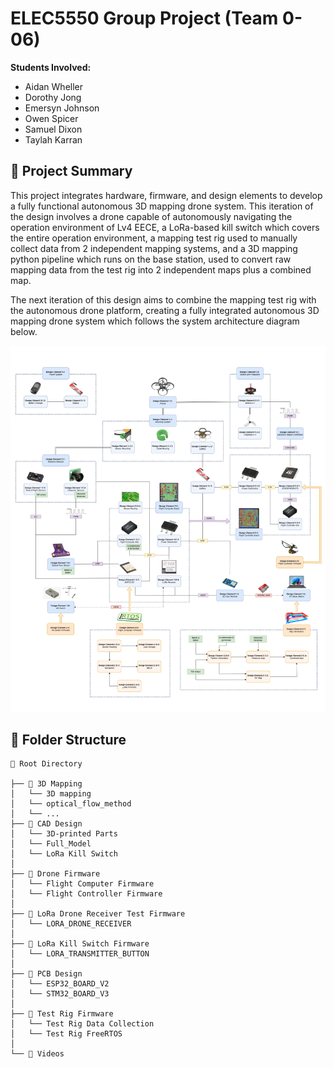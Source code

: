 # ELEC5550 Group Project (Team 0-06)

**Students Involved:**
- Aidan	Wheller
- Dorothy	Jong
- Emersyn Johnson
- Owen Spicer
- Samuel Dixon
- Taylah Karran

## 🚀 Project Summary

This project integrates hardware, firmware, and design elements to develop a fully functional autonomous 3D mapping drone system. This iteration of the design involves a drone capable of autonomously navigating the operation environment of Lv4 EECE, a LoRa-based kill switch which covers the entire operation environment, a mapping test rig used to manually collect data from 2 independent mapping systems, and a 3D mapping python pipeline which runs on the base station, used to convert raw mapping data from the test rig into 2 independent maps plus a combined map.

The next iteration of this design aims to combine the mapping test rig with the autonomous drone platform, creating a fully integrated autonomous 3D mapping drone system which follows the system architecture diagram below.

![System Architecture](https://github.com/Tay0710/Design_S1_006/blob/main/System%20Integration%20Diagrams-Hardware%20%26%20Software%202%20(2).png)


## 📁 Folder Structure

```
📁 Root Directory

├── 📂 3D Mapping
│   └── 3D mapping
│   └── optical_flow_method
│   └── ...
├── 📂 CAD Design
│   └── 3D-printed Parts
│   └── Full_Model
│   └── LoRa Kill Switch
│
├── 📂 Drone Firmware
│   └── Flight Computer Firmware
│   └── Flight Controller Firmware
│
├── 📂 LoRa Drone Receiver Test Firmware
│   └── LORA_DRONE_RECEIVER
│
├── 📂 LoRa Kill Switch Firmware
│   └── LORA_TRANSMITTER_BUTTON
│
├── 📂 PCB Design
│   └── ESP32_BOARD_V2
│   └── STM32_BOARD_V3
│
├── 📂 Test Rig Firmware
│   └── Test Rig Data Collection
│   └── Test Rig FreeRTOS
│
└── 📂 Videos
```

